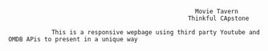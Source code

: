                                                         Movie Tavern
                                                      Thinkful CApstone

                This is a responsive wepbage using third party Youtube and OMDB APis to present in a unique way


                	